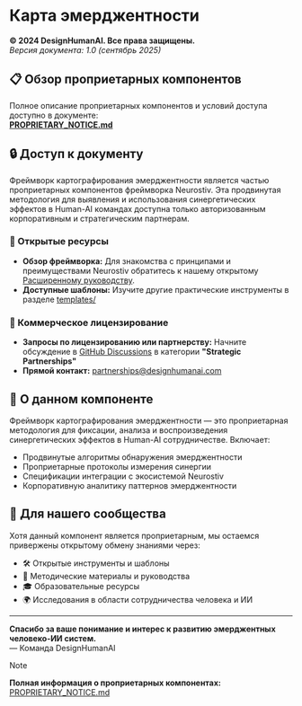 # Карта эмерджентности

**© 2024 DesignHumanAI. Все права защищены.**  
*Версия документа: 1.0 (сентябрь 2025)*

## 📋 Обзор проприетарных компонентов

Полное описание проприетарных компонентов и условий доступа доступно в документе:  
**[PROPRIETARY_NOTICE.md](../PROPRIETARY_NOTICE.md)**

## 🔒 Доступ к документу

Фреймворк картографирования эмерджентности является частью проприетарных компонентов фреймворка Neurostiv. Эта продвинутая методология для выявления и использования синергетических эффектов в Human-AI командах доступна только авторизованным корпоративным и стратегическим партнерам.

### 📖 Открытые ресурсы
* **Обзор фреймворка:** Для знакомства с принципами и преимуществами Neurostiv обратитесь к нашему открытому [Расширенному руководству](../docs/extended-guide-v1.0.md).  
* **Доступные шаблоны:** Изучите другие практические инструменты в разделе [templates/](../templates/)

### 💼 Коммерческое лицензирование
* **Запросы по лицензированию или партнерству:** Начните обсуждение в [GitHub Discussions](https://github.com/designhumanai/neurostiv-framework/discussions) в категории **"Strategic Partnerships"**
* **Прямой контакт:** partnerships@designhumanai.com

## 🌟 О данном компоненте

Фреймворк картографирования эмерджентности — это проприетарная методология для фиксации, анализа и воспроизведения синергетических эффектов в Human-AI сотрудничестве. Включает:

- Продвинутые алгоритмы обнаружения эмерджентности
- Проприетарные протоколы измерения синергии
- Спецификации интеграции с экосистемой Neurostiv
- Корпоративную аналитику паттернов эмерджентности

## 🌟 Для нашего сообщества

Хотя данный компонент является проприетарным, мы остаемся привержены открытому обмену знаниями через:

- 🛠️ Открытые инструменты и шаблоны
- 📖 Методические материалы и руководства  
- 🎓 Образовательные ресурсы
- 🌍 Исследования в области сотрудничества человека и ИИ

---

**Спасибо за ваше понимание и интерес к развитию эмерджентных человеко-ИИ систем.**  
— Команда DesignHumanAI

> [!NOTE]
> **Полная информация о проприетарных компонентах:** [PROPRIETARY_NOTICE.md](../PROPRIETARY_NOTICE.md)
